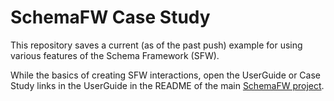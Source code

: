 # SchemaFW Case Study

This repository saves a current (as of the past push) example for using
various features of the Schema Framework (SFW).

While the basics of creating SFW interactions, open the UserGuide or
Case Study links in the UserGuide in the README of the main
[SchemaFW project](/cjungmann/schemafw).
